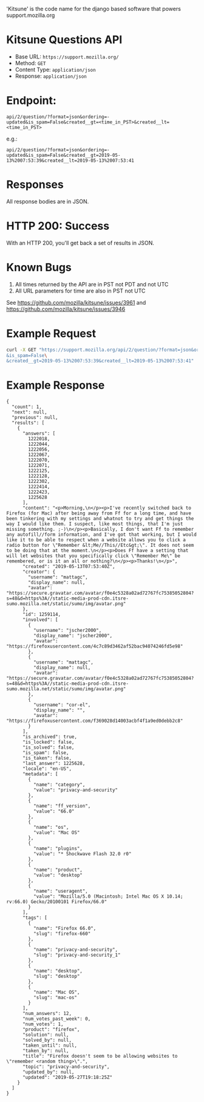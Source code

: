 'Kitsune' is the code name for the django based software that powers support.mozilla.org

# Kitsune Questions API

* Base URL: `https://support.mozilla.org/`
* Method: `GET`
* Content Type: ``application/json``
* Response: ``application/json``

# Endpoint:

```
api/2/question/?format=json&ordering=-updated&is_spam=False&created__gt=<time_in_PST>&created__lt=<time_in_PST>
```

e.g.:

```
api/2/question/?format=json&ordering=-updated&is_spam=False&created__gt=2019-05-13%2007:53:39&created__lt=2019-05-13%2007:53:41
```

# Responses

All response bodies are in JSON.

# HTTP 200: Success

With an HTTP 200, you'll get back a set of results in JSON.

# Known Bugs

1. All times returned by the API are in PST not PDT and not UTC
2. All URL parameters for time are also in PST not UTC

See https://github.com/mozilla/kitsune/issues/3961 and https://github.com/mozilla/kitsune/issues/3946
    
# Example Request

```bash
curl -X GET "https://support.mozilla.org/api/2/question/?format=json&ordering=-updated
&is_spam=False\
&created__gt=2019-05-13%2007:53:39&created__lt=2019-05-13%2007:53:41"
```

# Example Response

```
{
  "count": 1,
  "next": null,
  "previous": null,
  "results": [
    {
      "answers": [
        1222018,
        1222044,
        1222056,
        1222067,
        1222070,
        1222071,
        1222125,
        1222128,
        1222302,
        1222414,
        1222423,
        1225628
      ],
      "content": "<p>Morning,\n</p><p>I've recently switched back to Firefox (for Mac) after being away from Ff for a long time, and have been tinkering with my settings and whatnot to try and get things the way I would like them. I suspect, like most things, that I'm just missing something. ;-)\n</p><p>Basically, I don't want Ff to remember any autofill//form information, and I've got that working, but I would like it to be able to respect when a website allows you to click a radio button for \"Remember &lt;Me//This//Etc&gt;\". It does not seem to be doing that at the moment.\n</p><p>Does Ff have a setting that will let websites that you specifically click \"Remember Me\" be remembered, or is it an all or nothing?\n</p><p>Thanks!\n</p>",
      "created": "2019-05-13T07:53:40Z",
      "creator": {
        "username": "mattagc",
        "display_name": null,
        "avatar": "https://secure.gravatar.com/avatar/f0e4c5328a02ad72767fc75385052804?s=48&d=https%3A//static-media-prod-cdn.itsre-sumo.mozilla.net/static/sumo/img/avatar.png"
      },
      "id": 1259114,
      "involved": [
        {
          "username": "jscher2000",
          "display_name": "jscher2000",
          "avatar": "https://firefoxusercontent.com/4c7c89d3462af52bac94074246fd5e98"
        },
        {
          "username": "mattagc",
          "display_name": null,
          "avatar": "https://secure.gravatar.com/avatar/f0e4c5328a02ad72767fc75385052804?s=48&d=https%3A//static-media-prod-cdn.itsre-sumo.mozilla.net/static/sumo/img/avatar.png"
        },
        {
          "username": "cor-el",
          "display_name": "",
          "avatar": "https://firefoxusercontent.com/f369028d14003acbf4f1a9ed0debb2c8"
        }
      ],
      "is_archived": true,
      "is_locked": false,
      "is_solved": false,
      "is_spam": false,
      "is_taken": false,
      "last_answer": 1225628,
      "locale": "en-US",
      "metadata": [
        {
          "name": "category",
          "value": "privacy-and-security"
        },
        {
          "name": "ff_version",
          "value": "66.0"
        },
        {
          "name": "os",
          "value": "Mac OS"
        },
        {
          "name": "plugins",
          "value": "* Shockwave Flash 32.0 r0"
        },
        {
          "name": "product",
          "value": "desktop"
        },
        {
          "name": "useragent",
          "value": "Mozilla/5.0 (Macintosh; Intel Mac OS X 10.14; rv:66.0) Gecko/20100101 Firefox/66.0"
        }
      ],
      "tags": [
        {
          "name": "Firefox 66.0",
          "slug": "firefox-660"
        },
        {
          "name": "privacy-and-security",
          "slug": "privacy-and-security_1"
        },  
        {
          "name": "desktop",
          "slug": "desktop"
        },
        {
          "name": "Mac OS",
          "slug": "mac-os"
        }
      ],
      "num_answers": 12,
      "num_votes_past_week": 0,
      "num_votes": 1,
      "product": "firefox",
      "solution": null,
      "solved_by": null,
      "taken_until": null,
      "taken_by": null,
      "title": "Firefox doesn't seem to be allowing websites to \"remember <random thing>\".",
      "topic": "privacy-and-security",
      "updated_by": null,
      "updated": "2019-05-27T19:18:25Z"
    }
  ]
}

```
